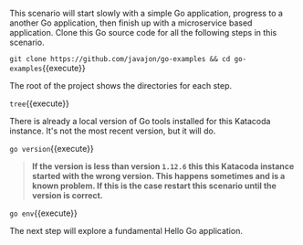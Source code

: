 This scenario will start slowly with a simple Go application, progress to a another Go application, then finish up with a microservice based application. Clone this Go source code for all the following steps in this scenario.

`git clone https://github.com/javajon/go-examples && cd go-examples`{{execute}}

The root of the project shows the directories for each step.

`tree`{{execute}}

There is already a local version of Go tools installed for this Katacoda instance. It's not the most recent version, but it will do.

`go version`{{execute}}

> **If the version is less than version `1.12.6` this this Katacoda instance started with the wrong version. This happens sometimes and is a known problem. If this is the case restart this scenario until the version is correct.**

`go env`{{execute}}

The next step will explore a fundamental Hello Go application.
